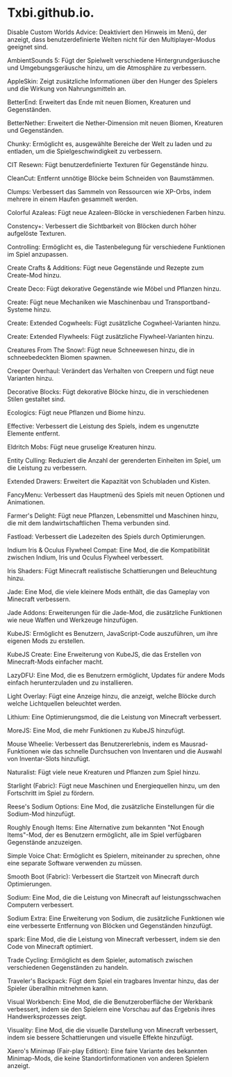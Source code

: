 # Txbi.github.io.

Disable Custom Worlds Advice: Deaktiviert den Hinweis im Menü, der anzeigt, dass benutzerdefinierte Welten nicht für den Multiplayer-Modus geeignet sind.

AmbientSounds 5: Fügt der Spielwelt verschiedene Hintergrundgeräusche und Umgebungsgeräusche hinzu, um die Atmosphäre zu verbessern.

AppleSkin: Zeigt zusätzliche Informationen über den Hunger des Spielers und die Wirkung von Nahrungsmitteln an.

BetterEnd: Erweitert das Ende mit neuen Biomen, Kreaturen und Gegenständen.

BetterNether: Erweitert die Nether-Dimension mit neuen Biomen, Kreaturen und Gegenständen.

Chunky: Ermöglicht es, ausgewählte Bereiche der Welt zu laden und zu entladen, um die Spielgeschwindigkeit zu verbessern.

CIT Resewn: Fügt benutzerdefinierte Texturen für Gegenstände hinzu.

CleanCut: Entfernt unnötige Blöcke beim Schneiden von Baumstämmen.

Clumps: Verbessert das Sammeln von Ressourcen wie XP-Orbs, indem mehrere in einem Haufen gesammelt werden.

Colorful Azaleas: Fügt neue Azaleen-Blöcke in verschiedenen Farben hinzu.

Constency+: Verbessert die Sichtbarkeit von Blöcken durch höher aufgelöste Texturen.

Controlling: Ermöglicht es, die Tastenbelegung für verschiedene Funktionen im Spiel anzupassen.

Create Crafts & Additions: Fügt neue Gegenstände und Rezepte zum Create-Mod hinzu.

Create Deco: Fügt dekorative Gegenstände wie Möbel und Pflanzen hinzu.

Create: Fügt neue Mechaniken wie Maschinenbau und Transportband-Systeme hinzu.

Create: Extended Cogwheels: Fügt zusätzliche Cogwheel-Varianten hinzu.

Create: Extended Flywheels: Fügt zusätzliche Flywheel-Varianten hinzu.

Creatures From The Snow!: Fügt neue Schneewesen hinzu, die in schneebedeckten Biomen spawnen.

Creeper Overhaul: Verändert das Verhalten von Creepern und fügt neue Varianten hinzu.

Decorative Blocks: Fügt dekorative Blöcke hinzu, die in verschiedenen Stilen gestaltet sind.

Ecologics: Fügt neue Pflanzen und Biome hinzu.

Effective: Verbessert die Leistung des Spiels, indem es ungenutzte Elemente entfernt.

Eldritch Mobs: Fügt neue gruselige Kreaturen hinzu.

Entity Culling: Reduziert die Anzahl der gerenderten Einheiten im Spiel, um die Leistung zu verbessern.

Extended Drawers: Erweitert die Kapazität von Schubladen und Kisten.

FancyMenu: Verbessert das Hauptmenü des Spiels mit neuen Optionen und Animationen.

Farmer's Delight: Fügt neue Pflanzen, Lebensmittel und Maschinen hinzu, die mit dem landwirtschaftlichen Thema verbunden sind.

Fastload: Verbessert die Ladezeiten des Spiels durch Optimierungen.

Indium Iris & Oculus Flywheel Compat: Eine Mod, die die Kompatibilität zwischen Indium, Iris und Oculus Flywheel verbessert.

Iris Shaders: Fügt Minecraft realistische Schattierungen und Beleuchtung hinzu.

Jade: Eine Mod, die viele kleinere Mods enthält, die das Gameplay von Minecraft verbessern.

Jade Addons: Erweiterungen für die Jade-Mod, die zusätzliche Funktionen wie neue Waffen und Werkzeuge hinzufügen.

KubeJS: Ermöglicht es Benutzern, JavaScript-Code auszuführen, um ihre eigenen Mods zu erstellen.

KubeJS Create: Eine Erweiterung von KubeJS, die das Erstellen von Minecraft-Mods einfacher macht.

LazyDFU: Eine Mod, die es Benutzern ermöglicht, Updates für andere Mods einfach herunterzuladen und zu installieren.

Light Overlay: Fügt eine Anzeige hinzu, die anzeigt, welche Blöcke durch welche Lichtquellen beleuchtet werden.

Lithium: Eine Optimierungsmod, die die Leistung von Minecraft verbessert.

MoreJS: Eine Mod, die mehr Funktionen zu KubeJS hinzufügt.

Mouse Wheelie: Verbessert das Benutzererlebnis, indem es Mausrad-Funktionen wie das schnelle Durchsuchen von Inventaren und die Auswahl von Inventar-Slots hinzufügt.

Naturalist: Fügt viele neue Kreaturen und Pflanzen zum Spiel hinzu.

Starlight (Fabric): Fügt neue Maschinen und Energiequellen hinzu, um den Fortschritt im Spiel zu fördern.

Reese's Sodium Options: Eine Mod, die zusätzliche Einstellungen für die Sodium-Mod hinzufügt.

Roughly Enough Items: Eine Alternative zum bekannten "Not Enough Items"-Mod, der es Benutzern ermöglicht, alle im Spiel verfügbaren Gegenstände anzuzeigen.

Simple Voice Chat: Ermöglicht es Spielern, miteinander zu sprechen, ohne eine separate Software verwenden zu müssen.

Smooth Boot (Fabric): Verbessert die Startzeit von Minecraft durch Optimierungen.

Sodium: Eine Mod, die die Leistung von Minecraft auf leistungsschwachen Computern verbessert.

Sodium Extra: Eine Erweiterung von Sodium, die zusätzliche Funktionen wie eine verbesserte Entfernung von Blöcken und Gegenständen hinzufügt.

spark: Eine Mod, die die Leistung von Minecraft verbessert, indem sie den Code von Minecraft optimiert.

Trade Cycling: Ermöglicht es dem Spieler, automatisch zwischen verschiedenen Gegenständen zu handeln.

Traveler's Backpack: Fügt dem Spiel ein tragbares Inventar hinzu, das der Spieler überallhin mitnehmen kann.

Visual Workbench: Eine Mod, die die Benutzeroberfläche der Werkbank verbessert, indem sie den Spielern eine Vorschau auf das Ergebnis ihres Handwerksprozesses zeigt.

Visuality: Eine Mod, die die visuelle Darstellung von Minecraft verbessert, indem sie bessere Schattierungen und visuelle Effekte hinzufügt.

Xaero's Minimap (Fair-play Edition): Eine faire Variante des bekannten Minimap-Mods, die keine Standortinformationen von anderen Spielern anzeigt.
